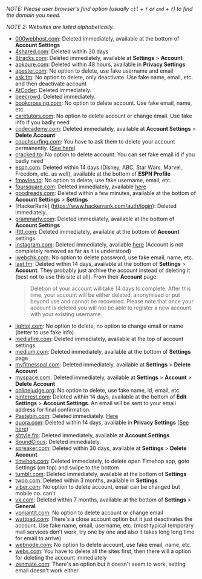 *NOTE: Please user browser's find option (usually `ctl` + `f` or `cmd` + `f`) to find the domain you need.*

*NOTE 2: Websites are listed alphabetically.*

- [000webhost.com](https://www.000webhost.com): Deleted immediately, available at the bottom of **Account Settings**
- [4shared.com](https://www.4shared.com): Deleted within 30 days
- [8tracks.com](https://8tracks.com): Deleted immediately, available at **Settings** > **Account**
- [apkpure.com](https://apkpure.com): Deleted within 48 hours, available in **Privacy Settings**
- [apester.com](https://apester.com): No option to delete, use fake username and email
- [ask.fm](https://ask.fm): No option to delete, only deactivate. Use fake name, email, etc. and then deactivate account
- [AtCoder](https://atcoder.jp/): Deleted immediately.
- [beecrowd](https://www.beecrowd.com.br/): Deleted immediately.
- [bookcrossing.com](https://www.bookcrossing.com): No option to delete account. Use fake email, name, etc.
- [caretutors.com](https://caretutors.com): No option to delete account or change email. Use fake info if you badly need
- [codecademy.com](https://www.codecademy.com): Deleted immediately, available at **Account Settings** > **Delete Account**
- [couchsurfing.com](https://www.couchsurfing.com): You have to ask them to delete your account permanently. ([See here](https://support.couchsurfing.org/hc/en-us/articles/200640880-How-can-I-Hide-or-Delete-my-profile-))
- [cracked.to](https://cracked.to): No option to delete account. You can set fake email id if you badly need
- [espn.com](https://www.espn.com): Deleted within 14 days (Disney, ABC, Star Wars, Marvel, Freedom, etc. as well), available at the bottom of **ESPN Profile**
- [fmovies.to](https://fmovies.to): No option to delete, use fake username, email, etc.
- [foursquare.com](https://foursquare.com): Deleted immediately, available [here](https://foursquare.com/delete_me)
- [goodreads.com](https://www.goodreads.com): Deleted within a few minutes, available at the bottom of **Account Settings** > **Settings**
- [HackerRank] (https://www.hackerrank.com/auth/login): Deleted immediately.
- [grammarly.com](https://account.grammarly.com): Deleted immediately, available at the bottom of **Account Settings**
- [ifttt.com](https://ifttt.com): Deleted immediately, available at the bottom of **Account** settings
- [instagram.com](https://www.instagram.com): Deleted immediately, available [here](https://www.instagram.com/accounts/remove/request/permanent/) (Account is not completely removed as far as it is understood)
- [iwebchk.com](https://iwebchk.com): No option to delete password, use fake email, name, etc.
- [last.fm](https://www.last.fm): Deleted within 14 days, available at the bottom of **Settings** > **Account**. They probably just archive the account instead of deleting it (best not to use this site at all). From their **Account** page:
  > Deletion of your account will take 14 days to complete. After this time, your account will be either deleted, anonymised or put beyond use and cannot be recovered. Please note that once your account is deleted you will not be able to register a new account with your existing username.
- [lightoj.com](http://www.lightoj.com): No option to delete, no option to change email or name (better to use fake info)
- [mediafire.com](https://www.mediafire.com): Deleted immediately, available at the top of account settings
- [medium.com](https://medium.com): Deleted immediately, available at the bottom of **Settings** page
- [myfitnesspal.com](https://www.myfitnesspal.com): Deleted immediately, available at **Settings** > **Delete Account**
- [myspace.com](https://myspace.com): Deleted immediately, available at **Settings** > **Account** > **Delete Account**
- [onlinejudge.org](https://onlinejudge.org): No option to delete, use fake name, id, email, etc.
- [pinterest.com](https://www.pinterest.com): Deleted within 14 days, available at the bottom of **Edit Settings** > **Account Settings**. An email will be sent to your email address for final confirmation.
- [Pastebin.com](https://pastebin.com/login): Deleted immediately. [Here](https://pastebin.com/user/delete-account)
- [quora.com](https://quora.com): Deleted within 14 days, available in **Privacy Settings** ([See here](https://www.quora.com/How-do-I-delete-my-Quora-account/answer/Quora-Official-Account))
- [shtyle.fm](http://shtyle.fm): Deleted immediately, available at **Account Settings**
- [SoundClous](https://soundcloud.com): Deleted immediately.
- [spreaker.com](https://www.spreaker.com): Deleted within 30 days, available at **Settings** > **Delete Account**
- [timehop.com](https://www.timehop.com): Deleted immediately, to delete open Timehop app, goto Settings (on top) and swipe to the bottom
- [tumblr.com](https://www.tumblr.com): Deleted immediately, available at the bottom of **Settings**
- [twoo.com](https://www.twoo.com): Deleted within 3 months, available in **Settings**
- [viber.com](https://www.viber.com): No option to delete account, email can be changed but mobile no. can't
- [vk.com](https://vk.com): Deleted within 7 months, available at the bottom of **Settings** > **General**
- [vpnjantit.com](http://vpnjantit.com): No option to delete account or change email
- [wattpad.com](https://www.wattpad.com): There's a close account option but it just deactivates the account. Use fake name, email, username, etc. (most typical temporary mail services don't work, try one by one and also it takes long long time for email to arrive)
- [webnode.com](http://webnode.com): No option to delete account, use fake email, name, etc.
- [webs.com](http://webs.com): You have to delete all the sites first, then there will a option for deleting the account immediately
- [zenmate.com](http://zenmate.com): There's an option but it doesn't seem to work, setting email doesn't work either
